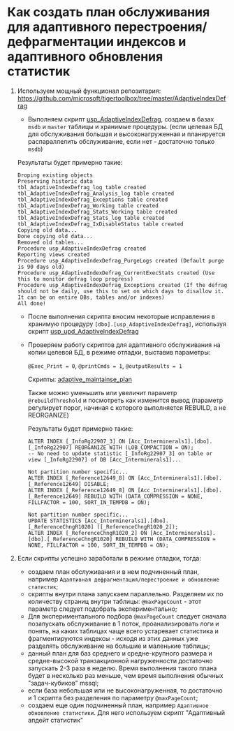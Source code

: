 # Как создать план обслуживания для адаптивного перестроения/дефрагментации индексов и адаптивного обновления статистик

1. Используем мощный функционал репозитария: https://github.com/microsoft/tigertoolbox/tree/master/AdaptiveIndexDefrag

    - Выполняем скрипт [usp_AdaptiveIndexDefrag](/other/sql_queries/adaptive_maintainse_plan/usp_AdaptiveIndexDefrag.sql), создаем в базах `msdb` и `master` таблицы и хранимые процедуры.
        (если целевая БД для обслуживания большая и высоконагруженная и планируется распараллелить обслуживание, если нет - достаточно только `msdb`)

    Результаты будет примерно такие:
    ```text
    Droping existing objects
    Preserving historic data
    tbl_AdaptiveIndexDefrag_log table created
    tbl_AdaptiveIndexDefrag_Analysis_log table created
    tbl_AdaptiveIndexDefrag_Exceptions table created
    tbl_AdaptiveIndexDefrag_Working table created
    tbl_AdaptiveIndexDefrag_Stats_Working table created
    tbl_AdaptiveIndexDefrag_Stats_log table created
    tbl_AdaptiveIndexDefrag_IxDisableStatus table created
    Copying old data...
    Done copying old data...
    Removed old tables...
    Procedure usp_AdaptiveIndexDefrag created
    Reporting views created
    Procedure usp_AdaptiveIndexDefrag_PurgeLogs created (Default purge is 90 days old)
    Procedure usp_AdaptiveIndexDefrag_CurrentExecStats created (Use this to monitor defrag loop progress)
    Procedure usp_AdaptiveIndexDefrag_Exceptions created (If the defrag should not be daily, use this to set on which days to disallow it. It can be on entire DBs, tables and/or indexes)
    All done!
    ```
    - После выполнения скрипта вносим некоторые исправления в хранимую процедуру `[dbo].[usp_AdaptiveIndexDefrag]`, используя скрипт [usp_upd_AdaptiveIndexDefrag](/other/sql_queries/adaptive_maintainse_plan/usp_upd_AdaptiveIndexDefrag.sql)

    - Проверяем работу скриптов для адаптивного обслуживания на копии целевой БД, в режиме отладки, выставив параметры:
        
        `@Exec_Print = 0`, `@printCmds = 1`, `@outputResults = 1`

        Скрипты: [adaptive_maintainse_plan](/other/sql_queries/adaptive_maintainse_plan)

        Также можно уменьшить или увеличит параметр `@rebuildThreshold` и посмотреть как изменится вывод
        (параметр регулирует порог, начиная с которого выполняется REBUILD, а не REORGANIZE)

        Результаты будет примерно такие:
        ```text
        ALTER INDEX [_InfoRg22907_3] ON [Acc_Interminerals1].[dbo].[_InfoRg22907] REORGANIZE WITH (LOB_COMPACTION = ON);
        -- No need to update statistic [_InfoRg22907_3] on table or view [_InfoRg22907] of DB [Acc_Interminerals1]...
        
        Not partition number specific...
        ALTER INDEX [_Reference12649_8] ON [Acc_Interminerals1].[dbo].[_Reference12649] DISABLE;
        ALTER INDEX [_Reference12649_8] ON [Acc_Interminerals1].[dbo].[_Reference12649] REBUILD WITH (DATA_COMPRESSION = NONE, FILLFACTOR = 100, SORT_IN_TEMPDB = ON);
        
        Not partition number specific...
        UPDATE STATISTICS [Acc_Interminerals1].[dbo].[_ReferenceChngR1020] ([_ReferenceChngR1020_2]); 
        ALTER INDEX [_ReferenceChngR1020_2] ON [Acc_Interminerals1].[dbo].[_ReferenceChngR1020] REBUILD WITH (DATA_COMPRESSION = NONE, FILLFACTOR = 100, SORT_IN_TEMPDB = ON);
        ```

2. Если скрипты успешно заработали в режиме отладки, тогда:
    - создаем план обслуживания и в нем подчиненный план, например `Адаптивная дефрагментация/перестроение и обновление статистик`;
    - скрипты внутри плана запускаем параллельно. Разделяем их по количеству страниц внутри таблицы: `@maxPageCount` - этот параметр следует подобрать экспериментально;
    - Для экспериментального подбора `@maxPageCount` следует сначала позапускать обслуживание в 1 поток, проанализировать логи и понять, на каких таблицах чаще всего устаревает статистика и фрагментируются индексы - исходя из этих данных уже разделять обслуживание на большие и маленькие таблицы;
    - данный план для баз среднего и средне-крупного размера и средне-высокой транзакционной нагруженности достаточно запускать 2-3 раза в неделю. Время выполнения такого плана будет в несколько раз меньше, чем время выполнения обычных "задач-кубиков" mssql;
    - если база небольшая или не высоконагруженная, то достаточно и 1 скрипта без разделения по параметру `@maxPageCount`;
    - создаем еще один подчиненный план, например `Адаптивное обновление статистики`. Для него используем скрипт "Адаптивный апдейт статистик"